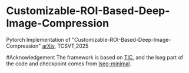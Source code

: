 # Customizable-ROI-Based-Deep-Image-Compression
Pytorch Implementation of "Customizable-ROI-Based-Deep-Image-Compression" [arXiv](https://arxiv.org/pdf/2507.00373), TCSVT,2025

#Acknowledgement
The framework is based on [TIC](https://github.com/lumingzzz/TIC), and the lseg part of the code and checkpoint comes from [lseg-minimal](https://github.com/krrish94/lseg-minimal).
